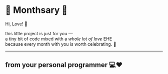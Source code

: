 # 💖 Monthsary  💖

Hi, Love! 💌

this little project is just for you —  
a tiny bit of code mixed with a *whole lot of love* EHE   
because every month with you is worth celebrating. 🥰

---

## from your personal programmer 💻❤️

